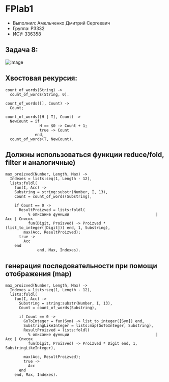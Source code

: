 # FPlab1
- Выполнил: Амельченко Дмитрий Сергеевич
- Группа: P3332
- ИСУ: 336358
## Задача 8:
![image](https://github.com/user-attachments/assets/cf23b0c0-d27a-4e00-987b-4cadec38df18)

## Хвостовая рекурсия:
```
count_of_words(String) ->
  count_of_words(String, 0).

count_of_words([], Count) ->
  Count;

count_of_words([H | T], Count) ->
  NewCount = if
               H == $0 -> Count + 1;
               true -> Count
             end,
  count_of_words(T, NewCount).
```
## Должны использоваться функции reduce/fold, filter и аналогичные)
```
max_proizved(Number, Length, Max) ->
  Indexes = lists:seq(1, Length - 12),
  lists:foldl(
    fun(I, Acc) ->
    Substring = string:substr(Number, I, 13),
    Count = count_of_words(Substring),

    if Count == 0 ->
      ResultProizved = lists:foldl(
          % описание функции                                      | Acc | Список
          fun(Digit, Proizved) -> Proizved * (list_to_integer([Digit])) end, 1, Substring),
        max(Acc, ResultProizved);
      true ->
        Acc
    end
              end, Max, Indexes).
```

## генерация последовательности при помощи отображения (map)
```
max_proizved(Number, Length, Max) ->
  Indexes = lists:seq(1, Length - 12),
  lists:foldl(
    fun(I, Acc) ->
      Substring = string:substr(Number, I, 13),
      Count = count_of_words(Substring),

      if Count == 0 ->
        GoToInteger = fun(Sym) -> list_to_integer([Sym]) end,
        SubstringLikeInteger = lists:map(GoToInteger, Substring),
        ResultProizved = lists:foldl(
          % описание функции                                      | Acc | Список
          fun(Digit, Proizved) -> Proizved * Digit end, 1, SubstringLikeInteger),

        max(Acc, ResultProizved);
        true ->
          Acc
      end
    end, Max, Indexes).
```
